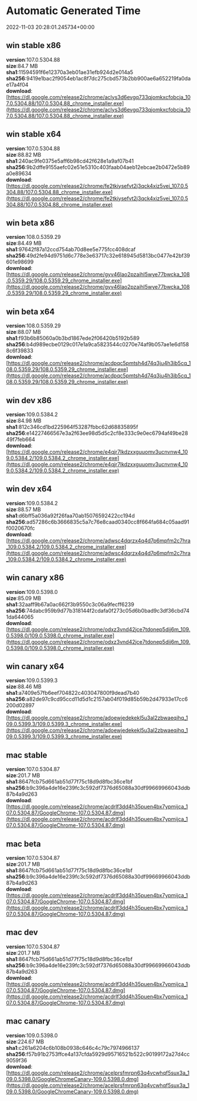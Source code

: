 # Automatic Generated Time
2022-11-03 20:28:01.245734+00:00

## win stable x86
**version**:107.0.5304.88  
**size**:84.7 MB  
**sha1**:11594591f6e12370a3eb01ae31efb924d2e014a5  
**sha256**:9419e1bac2f9054eb1ac8f7dc275cbd573b2bb900ae6a652219fa0dae17a4f04  
**download**:[https://dl.google.com/release2/chrome/aclys3d6evgq733qjomkxcfobcja_107.0.5304.88/107.0.5304.88_chrome_installer.exe](https://dl.google.com/release2/chrome/aclys3d6evgq733qjomkxcfobcja_107.0.5304.88/107.0.5304.88_chrome_installer.exe)  

## win stable x64
**version**:107.0.5304.88  
**size**:88.82 MB  
**sha1**:240ac9fe0375e5aff6b98cd42f628e1a9af07b41  
**sha256**:9b2dffe9155aefc02e51e5310c403faab04aeb12ebcae2b0472e5b89a0e89634  
**download**:[https://dl.google.com/release2/chrome/fe2tkiysefvt2j3qck4xiz5vei_107.0.5304.88/107.0.5304.88_chrome_installer.exe](https://dl.google.com/release2/chrome/fe2tkiysefvt2j3qck4xiz5vei_107.0.5304.88/107.0.5304.88_chrome_installer.exe)  

## win beta x86
**version**:108.0.5359.29  
**size**:84.49 MB  
**sha1**:97642f87a12ccd754ab70d8ee5e775fcc408dcaf  
**sha256**:49d2fe94d9751d6c778e3e63717c32e618945d5813bc0477e42bf39601e98699  
**download**:[https://dl.google.com/release2/chrome/gyv46lao2pzaihl5wye77bwcka_108.0.5359.29/108.0.5359.29_chrome_installer.exe](https://dl.google.com/release2/chrome/gyv46lao2pzaihl5wye77bwcka_108.0.5359.29/108.0.5359.29_chrome_installer.exe)  

## win beta x64
**version**:108.0.5359.29  
**size**:88.07 MB  
**sha1**:f93b6b85060a0b3bd1867ede2f06420b5192b589  
**sha256**:b4d989ecbe0129c017e1a9ca5823544c0270e74af9b057ae1e6d1588c6f39833  
**download**:[https://dl.google.com/release2/chrome/acdpqc5pmtsh4d74q3ju4h3ib5cq_108.0.5359.29/108.0.5359.29_chrome_installer.exe](https://dl.google.com/release2/chrome/acdpqc5pmtsh4d74q3ju4h3ib5cq_108.0.5359.29/108.0.5359.29_chrome_installer.exe)  

## win dev x86
**version**:109.0.5384.2  
**size**:84.98 MB  
**sha1**:812c346cd1bd225964f53287fbbc62d68835895f  
**sha256**:e14227466567e3a2f63ee98d5d5c2cf8e333c9e0ec6794af49be2849f7feb664  
**download**:[https://dl.google.com/release2/chrome/e4qjr7lkdzxxguuomv3ucnvnw4_109.0.5384.2/109.0.5384.2_chrome_installer.exe](https://dl.google.com/release2/chrome/e4qjr7lkdzxxguuomv3ucnvnw4_109.0.5384.2/109.0.5384.2_chrome_installer.exe)  

## win dev x64
**version**:109.0.5384.2  
**size**:88.57 MB  
**sha1**:d6bff5a036a92f26faa70ab15076592422cc194d  
**sha256**:ad57286c6b3666835c5a7c76e8caad0340cc8f664fa684c05aad91f0020670fc  
**download**:[https://dl.google.com/release2/chrome/adwsc4dqrzx4q4d7p6mpfm2c7hra_109.0.5384.2/109.0.5384.2_chrome_installer.exe](https://dl.google.com/release2/chrome/adwsc4dqrzx4q4d7p6mpfm2c7hra_109.0.5384.2/109.0.5384.2_chrome_installer.exe)  

## win canary x86
**version**:109.0.5398.0  
**size**:85.09 MB  
**sha1**:32aaff9b67a0ac662f3b9550c3c06a9fecff6239  
**sha256**:74dabc959b9d77b318144f2cdafa0f273c05d6b0bad9c3df36cbd741da644065  
**download**:[https://dl.google.com/release2/chrome/odxz3vnd42jce7tdonep5dij6m_109.0.5398.0/109.0.5398.0_chrome_installer.exe](https://dl.google.com/release2/chrome/odxz3vnd42jce7tdonep5dij6m_109.0.5398.0/109.0.5398.0_chrome_installer.exe)  

## win canary x64
**version**:109.0.5399.3  
**size**:88.46 MB  
**sha1**:a7409e57fb6eef704822c403047800f9dead7b40  
**sha256**:a82de97c9cd95ccd11d5d1c2157ab04f019d85b59b2d47933e17cc6200d02897  
**download**:[https://dl.google.com/release2/chrome/adoewjedekekl5u3al2zbwaeqihq_109.0.5399.3/109.0.5399.3_chrome_installer.exe](https://dl.google.com/release2/chrome/adoewjedekekl5u3al2zbwaeqihq_109.0.5399.3/109.0.5399.3_chrome_installer.exe)  

## mac stable
**version**:107.0.5304.87  
**size**:201.7 MB  
**sha1**:8647fcb75d661ab51d77f75c18d9d8fbc36ce1bf  
**sha256**:b9c396a4de16e239fc3c592df7376d65088a30df99669966043ddb87b4a9d263  
**download**:[https://dl.google.com/release2/chrome/acdrlf3dd4h35puen4bx7ypmijca_107.0.5304.87/GoogleChrome-107.0.5304.87.dmg](https://dl.google.com/release2/chrome/acdrlf3dd4h35puen4bx7ypmijca_107.0.5304.87/GoogleChrome-107.0.5304.87.dmg)  

## mac beta
**version**:107.0.5304.87  
**size**:201.7 MB  
**sha1**:8647fcb75d661ab51d77f75c18d9d8fbc36ce1bf  
**sha256**:b9c396a4de16e239fc3c592df7376d65088a30df99669966043ddb87b4a9d263  
**download**:[https://dl.google.com/release2/chrome/acdrlf3dd4h35puen4bx7ypmijca_107.0.5304.87/GoogleChrome-107.0.5304.87.dmg](https://dl.google.com/release2/chrome/acdrlf3dd4h35puen4bx7ypmijca_107.0.5304.87/GoogleChrome-107.0.5304.87.dmg)  

## mac dev
**version**:107.0.5304.87  
**size**:201.7 MB  
**sha1**:8647fcb75d661ab51d77f75c18d9d8fbc36ce1bf  
**sha256**:b9c396a4de16e239fc3c592df7376d65088a30df99669966043ddb87b4a9d263  
**download**:[https://dl.google.com/release2/chrome/acdrlf3dd4h35puen4bx7ypmijca_107.0.5304.87/GoogleChrome-107.0.5304.87.dmg](https://dl.google.com/release2/chrome/acdrlf3dd4h35puen4bx7ypmijca_107.0.5304.87/GoogleChrome-107.0.5304.87.dmg)  

## mac canary
**version**:109.0.5398.0  
**size**:224.67 MB  
**sha1**:c261a6204c6b108b0938c646c4c79c7974966137  
**sha256**:f57b91b2753ffce4a137cfda5929d95716521b522c90199172a27d4cc9059f36  
**download**:[https://dl.google.com/release2/chrome/acelprsfmrpn63q4vcwhqf5sux3a_109.0.5398.0/GoogleChromeCanary-109.0.5398.0.dmg](https://dl.google.com/release2/chrome/acelprsfmrpn63q4vcwhqf5sux3a_109.0.5398.0/GoogleChromeCanary-109.0.5398.0.dmg)  

